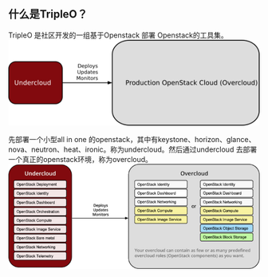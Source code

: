 什么是TripleO？
---

TripleO 是社区开发的一组基于Openstack 部署 Openstack的工具集。
![](/assets/overview.png)

先部署一个小型all in one 的openstack，其中有keystone、horizon、glance、nova、neutron、heat、ironic。称为undercloud。然后通过undercloud 去部署一个真正的openstack环境，称为overcloud。
![](/assets/logical_view.png)

